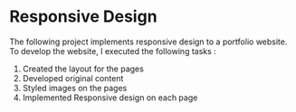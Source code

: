 # Responsive Design 
The following project implements responsive design to a portfolio website. To develop the website, I executed the following tasks :

1. Created the layout for the pages 
2. Developed original content
3. Styled images on the pages 
4. Implemented Responsive design on each page
